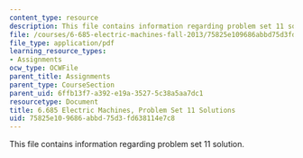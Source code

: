 ```yaml
---
content_type: resource
description: This file contains information regarding problem set 11 solution.
file: /courses/6-685-electric-machines-fall-2013/75825e109686abbd75d3fd638114e7c8_MIT6_685F13_ps11ans.pdf
file_type: application/pdf
learning_resource_types:
- Assignments
ocw_type: OCWFile
parent_title: Assignments
parent_type: CourseSection
parent_uid: 6ffb13f7-a392-e19a-3527-5c38a5aa7dc1
resourcetype: Document
title: 6.685 Electric Machines, Problem Set 11 Solutions
uid: 75825e10-9686-abbd-75d3-fd638114e7c8
---
```

This file contains information regarding problem set 11 solution.

